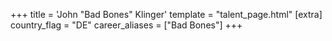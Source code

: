 +++
title = 'John "Bad Bones" Klinger'
template = "talent_page.html"
[extra]
country_flag = "DE"
career_aliases = ["Bad Bones"]
+++
